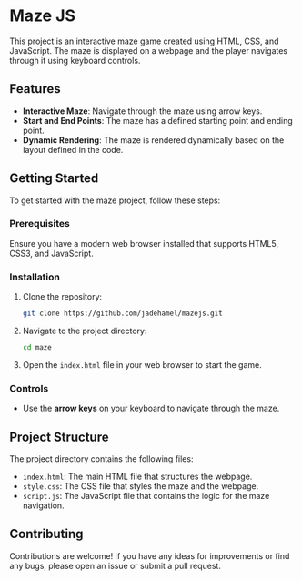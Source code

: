 # Maze JS

This project is an interactive maze game created using HTML, CSS, and JavaScript. The maze is displayed on a webpage and the player navigates through it using keyboard controls.

## Features

- **Interactive Maze**: Navigate through the maze using arrow keys.
- **Start and End Points**: The maze has a defined starting point and ending point.
- **Dynamic Rendering**: The maze is rendered dynamically based on the layout defined in the code.

## Getting Started

To get started with the maze project, follow these steps:

### Prerequisites

Ensure you have a modern web browser installed that supports HTML5, CSS3, and JavaScript.

### Installation

1. Clone the repository:

   ```sh
   git clone https://github.com/jadehamel/mazejs.git
   ```

2. Navigate to the project directory:

   ```sh
   cd maze
   ```

3. Open the `index.html` file in your web browser to start the game.

### Controls

- Use the **arrow keys** on your keyboard to navigate through the maze.

## Project Structure

The project directory contains the following files:

- `index.html`: The main HTML file that structures the webpage.
- `style.css`: The CSS file that styles the maze and the webpage.
- `script.js`: The JavaScript file that contains the logic for the maze navigation.

## Contributing

Contributions are welcome! If you have any ideas for improvements or find any bugs, please open an issue or submit a pull request.
